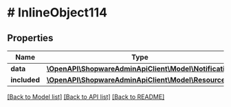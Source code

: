 # # InlineObject114

## Properties

Name | Type | Description | Notes
------------ | ------------- | ------------- | -------------
**data** | [**\OpenAPI\ShopwareAdminApiClient\Model\Notification**](Notification.md) |  | [optional]
**included** | [**\OpenAPI\ShopwareAdminApiClient\Model\Resource[]**](Resource.md) |  | [optional]

[[Back to Model list]](../../README.md#models) [[Back to API list]](../../README.md#endpoints) [[Back to README]](../../README.md)
